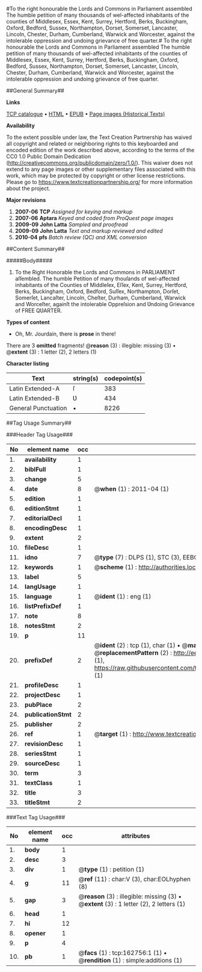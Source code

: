 #To the right honourable the Lords and Commons in Parliament assembled The humble petition of many thousands of wel-affected inhabitants of the counties of Middlesex, Essex, Kent, Surrey, Hertford, Berks, Buckingham, Oxford, Bedford, Sussex, Northampton, Dorset, Somerset, Lancaster, Lincoln, Chester, Durham, Cumberland, Warwick and Worcester, against the intolerable oppression and undoing grievance of free quarter.#
To the right honourable the Lords and Commons in Parliament assembled The humble petition of many thousands of wel-affected inhabitants of the counties of Middlesex, Essex, Kent, Surrey, Hertford, Berks, Buckingham, Oxford, Bedford, Sussex, Northampton, Dorset, Somerset, Lancaster, Lincoln, Chester, Durham, Cumberland, Warwick and Worcester, against the intolerable oppression and undoing grievance of free quarter.

##General Summary##

**Links**

[TCP catalogue](http://www.ota.ox.ac.uk/tcp/)  • 
[HTML](http://tei.it.ox.ac.uk/tcp/Texts-HTML/free/A94/A94654.html)  • 
[EPUB](http://tei.it.ox.ac.uk/tcp/Texts-EPUB/free/A94/A94654.epub) • 
[Page images (Historical Texts)](https://historicaltexts.jisc.ac.uk/eebo-99869488e)

**Availability**

To the extent possible under law, the Text Creation Partnership has waived all copyright and related or neighboring rights to this keyboarded and encoded edition of the work described above, according to the terms of the CC0 1.0 Public Domain Dedication (http://creativecommons.org/publicdomain/zero/1.0/). This waiver does not extend to any page images or other supplementary files associated with this work, which may be protected by copyright or other license restrictions. Please go to https://www.textcreationpartnership.org/ for more information about the project.

**Major revisions**

1. __2007-06__ __TCP__ *Assigned for keying and markup*
1. __2007-06__ __Aptara__ *Keyed and coded from ProQuest page images*
1. __2009-09__ __John Latta__ *Sampled and proofread*
1. __2009-09__ __John Latta__ *Text and markup reviewed and edited*
1. __2010-04__ __pfs__ *Batch review (QC) and XML conversion*

##Content Summary##

#####Body#####

1. To the Right Honorable the Lords and Commons
in PARLIAMENT aſſembled.
The humble Petition of many thouſands of wel-affected inhabitants of the Counties of Middleſex, Eſſex,
Kent, Surrey, Hertford, Berks, Buckingham, Oxford, Bedford, Suſſex, Northampton,
Dorſet, Somerſet, Lancaſter, Lincoln, Cheſter, Durham, Cumberland, Warwick and
Worceſter, againſt the intolerable Oppreſsion and Ʋndoing Grievance of FREE QƲARTER.

**Types of content**

  * Oh, Mr. Jourdain, there is **prose** in there!

There are 3 **omitted** fragments! 
 @__reason__ (3) : illegible: missing (3)  •  @__extent__ (3) : 1 letter (2), 2 letters (1)

**Character listing**


|Text|string(s)|codepoint(s)|
|---|---|---|
|Latin Extended-A|ſ|383|
|Latin Extended-B|Ʋ|434|
|General Punctuation|•|8226|

##Tag Usage Summary##

###Header Tag Usage###

|No|element name|occ|attributes|
|---|---|---|---|
|1.|__availability__|1||
|2.|__biblFull__|1||
|3.|__change__|5||
|4.|__date__|8| @__when__ (1) : 2011-04 (1)|
|5.|__edition__|1||
|6.|__editionStmt__|1||
|7.|__editorialDecl__|1||
|8.|__encodingDesc__|1||
|9.|__extent__|2||
|10.|__fileDesc__|1||
|11.|__idno__|7| @__type__ (7) : DLPS (1), STC (3), EEBO-CITATION (1), PROQUEST (1), VID (1)|
|12.|__keywords__|1| @__scheme__ (1) : http://authorities.loc.gov/ (1)|
|13.|__label__|5||
|14.|__langUsage__|1||
|15.|__language__|1| @__ident__ (1) : eng (1)|
|16.|__listPrefixDef__|1||
|17.|__note__|8||
|18.|__notesStmt__|2||
|19.|__p__|11||
|20.|__prefixDef__|2| @__ident__ (2) : tcp (1), char (1)  •  @__matchPattern__ (2) : ([0-9\-]+):([0-9IVX]+) (1), (.+) (1)  •  @__replacementPattern__ (2) : http://eebo.chadwyck.com/downloadtiff?vid=$1&page=$2 (1), https://raw.githubusercontent.com/textcreationpartnership/Texts/master/tcpchars.xml#$1 (1)|
|21.|__profileDesc__|1||
|22.|__projectDesc__|1||
|23.|__pubPlace__|2||
|24.|__publicationStmt__|2||
|25.|__publisher__|2||
|26.|__ref__|1| @__target__ (1) : http://www.textcreationpartnership.org/docs/. (1)|
|27.|__revisionDesc__|1||
|28.|__seriesStmt__|1||
|29.|__sourceDesc__|1||
|30.|__term__|3||
|31.|__textClass__|1||
|32.|__title__|3||
|33.|__titleStmt__|2||


###Text Tag Usage###

|No|element name|occ|attributes|
|---|---|---|---|
|1.|__body__|1||
|2.|__desc__|3||
|3.|__div__|1| @__type__ (1) : petition (1)|
|4.|__g__|11| @__ref__ (11) : char:V (3), char:EOLhyphen (8)|
|5.|__gap__|3| @__reason__ (3) : illegible: missing (3)  •  @__extent__ (3) : 1 letter (2), 2 letters (1)|
|6.|__head__|1||
|7.|__hi__|12||
|8.|__opener__|1||
|9.|__p__|4||
|10.|__pb__|1| @__facs__ (1) : tcp:162756:1 (1)  •  @__rendition__ (1) : simple:additions (1)|
